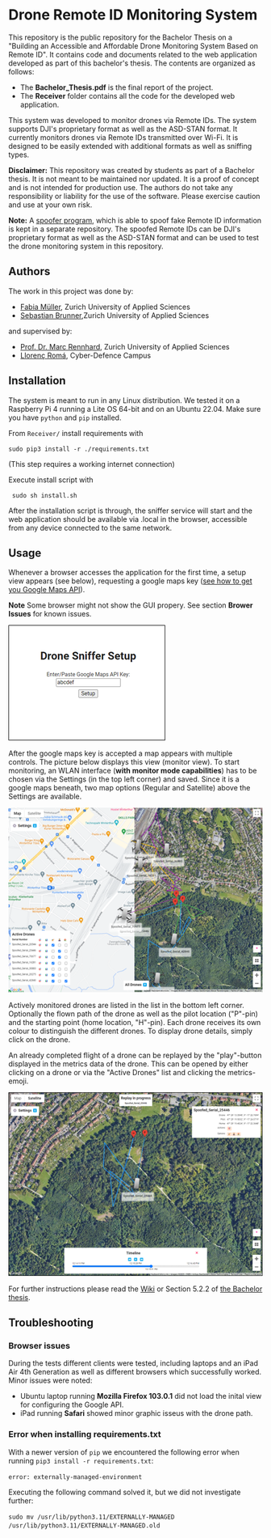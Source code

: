 # Drone Remote ID Monitoring System
This repository is the public repository for the Bachelor Thesis on a "Building an Accessible and Affordable Drone Monitoring System Based on Remote ID". It contains code and documents related to the web application developed as part of this bachelor's thesis. The contents are organized as follows:

+ The **Bachelor_Thesis.pdf** is the final report of the project.
+ The **Receiver** folder contains all the code for the developed web application.

This system was developed to monitor drones via Remote IDs. The 
system supports DJI's proprietary format as well as the ASD-STAN format. 
It currently monitors drones via Remote IDs transmitted over Wi-Fi. It is designed to 
be easily extended with additional formats as well as 
sniffing types.

**Disclaimer:** This repository was created by students as part of a Bachelor thesis. It is not meant to be maintained nor updated. It is a  proof of concept and is not intended for production use. The authors do not take any responsibility or liability for the use of the software. Please exercise caution and use at your own risk.


**Note:** A [spoofer program](https://github.com/cyber-defence-campus/droneRemoteID_spoofer),  which is able to spoof fake Remote ID information is kept in a separate repository. The spoofed Remote IDs can be DJI's proprietary format as well as the ASD-STAN format and can be used to test the drone monitoring system in this repository.

## Authors
The work in this project was  done by:
- [Fabia Müller](https://github.com/alessmlr), Zurich University of Applied Sciences
- [Sebastian Brunner](https://github.com/Wernerson),Zurich University of Applied Sciences

and supervised by:
- [Prof. Dr. Marc Rennhard](https://github.com/rennhard),  Zurich University of Applied Sciences
- [Llorenç Romá](https://github.com/llorencroma),  Cyber-Defence Campus
  
## Installation

The system is meant to run in any Linux distribution. We tested it on a Raspberry Pi 4 running a Lite OS 64-bit and on an Ubuntu 22.04. Make sure you have `python` and `pip` installed.

From `Receiver/` install requirements with
```
sudo pip3 install -r ./requirements.txt
```
   (This step requires a working internet connection)

Execute install script with

   ```
    sudo sh install.sh
   ```
 
After the installation script is through, the sniffer service will start and the web application should be 
available via <host>.local in the browser, accessible from any device connected to the same network.


## Usage

Whenever a browser accesses the application for the first time, a setup 
view appears (see below), requesting a google maps key ([see how to get you Google Maps API](https://developers.google.com/maps/documentation/javascript/get-api-key)). 

**Note** Some browser might not show the GUI propery. See section **Brower Issues** for known issues.

![Setup view](Receiver/resources/images/setupview.png "Setup view")

After the google maps key is accepted a map appears with multiple controls. The 
picture below displays this view (monitor view). To start monitoring, 
an WLAN interface (**with monitor mode capabilities**) has to be chosen via the Settings (in the top left corner) 
and saved. Since it is a google maps beneath, two map options (Regular and 
Satellite) above the Settings are available.

![Monitor view of active system displaying both map options - Regular and Sattelite](Receiver/resources/images/monitorview.png "Monitor view")

Actively monitored drones are listed in the list in the bottom left corner. 
Optionally the flown path of the drone as well as the pilot location 
("P"-pin) and the starting point (home location, "H"-pin). Each drone 
receives its own colour to distinguish the different drones. To display drone details, 
simply click on the drone.

An already completed flight of a drone can be replayed by the "play"-button 
displayed in the metrics data of the drone. This can be opened by either 
clicking on a drone or via the "Active Drones" list and clicking the 
metrics-emoji.

![Replay view](Receiver/resources/images/replayview.png "Replay view")


For further instructions please read the [Wiki](https://github.com/cyber-defence-campus/RemoteIDReceiver/wiki) or Section 5.2.2 of [the Bachelor thesis](Bachelor_Thesis_Drone_Monitoring_System.pdf).

## Troubleshooting
### Browser issues
During the tests different clients were tested, including laptops and an iPad Air 4th Generation as well as different browsers which successfully worked. Minor issues were noted:

- Ubuntu laptop running **Mozilla Firefox 103.0.1** did not load the inital view for configuring the Google API.
- iPad running **Safari** showed minor graphic isseus with the drone path.

### Error when installing requirements.txt
With a newer version of `pip` we encountered the following error when running `pip3 install -r requirements.txt`:

`error: externally-managed-environment`

Executing the following command solved it, but we did not investigate further:

`sudo mv /usr/lib/python3.11/EXTERNALLY-MANAGED /usr/lib/python3.11/EXTERNALLY-MANAGED.old`
